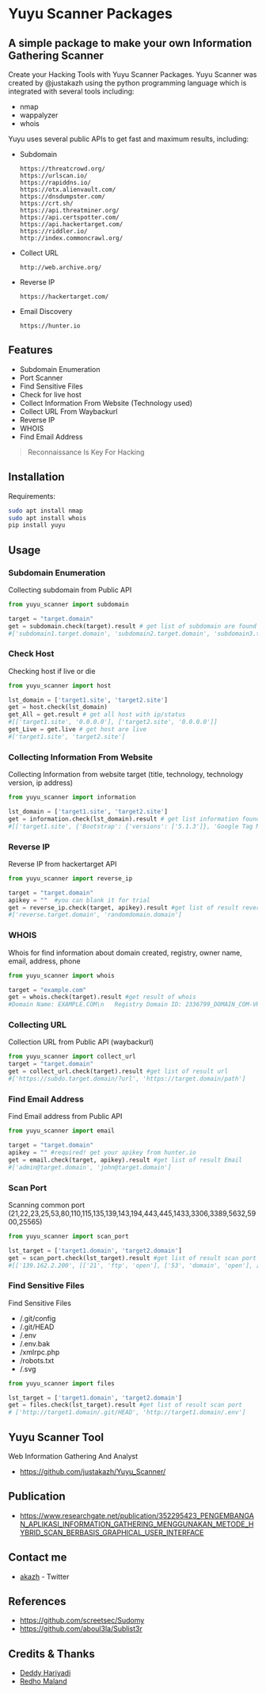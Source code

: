 # Yuyu Scanner Packages
## A simple package to make your own Information Gathering Scanner

Create your Hacking Tools with Yuyu Scanner Packages.
Yuyu Scanner was created by @justakazh using the python programming language which is integrated with several tools including:
- nmap
- wappalyzer
- whois

Yuyu uses several public APIs to get fast and maximum results, including:
- Subdomain

    ```
    https://threatcrowd.org/
    https://urlscan.io/
    https://rapiddns.io/
    https://otx.alienvault.com/
    https://dnsdumpster.com/
    https://crt.sh/
    https://api.threatminer.org/
    https://api.certspotter.com/
    https://api.hackertarget.com/
    https://riddler.io/
    http://index.commoncrawl.org/
    ```


- Collect URL 
    
    ```
    http://web.archive.org/
    ```

- Reverse IP 
    
    ```
    https://hackertarget.com/
    ```

- Email Discovery
    
    ```
    https://hunter.io
    ```

## Features

- Subdomain Enumeration
- Port Scanner 
- Find Sensitive Files 
- Check for live host
- Collect Information From Website (Technology used)
- Collect URL From Waybackurl
- Reverse IP
- WHOIS
- Find Email Address 


> Reconnaissance Is Key For Hacking


## Installation

Requirements:
```sh
sudo apt install nmap
sudo apt install whois
pip install yuyu
```


## Usage

### Subdomain Enumeration
Collecting subdomain from Public API
```python
from yuyu_scanner import subdomain

target = "target.domain"
get = subdomain.check(target).result # get list of subdomain are found
#['subdomain1.target.domain', 'subdomain2.target.domain', 'subdomain3.target.domain']
```

### Check Host
Checking host if live or die
```python
from yuyu_scanner import host

lst_domain = ['target1.site', 'target2.site']
get = host.check(lst_domain) 
get_All = get.result # get all host with ip/status
#[['target1.site', '0.0.0.0'], ['target2.site', '0.0.0.0']]
get_Live = get.live # get host are live
#['target1.site', 'target2.site']
```

### Collecting Information From Website
Collecting Information from website target (title, technology, technology version, ip address)
```python
from yuyu_scanner import information

lst_domain = ['target1.site', 'target2.site']
get = information.check(lst_domain).result # get list information found
#[['target1.site', {'Bootstrap': {'versions': ['5.1.3']}, 'Google Tag Manager': {'versions': []}, 'jsDelivr': {'versions': []}, 'DoubleClick for Publishers (DFP)': {'versions': []}, 'Nginx': {'versions': []}, 'jQuery': {'versions': ['3.6.0']}}, 'WEBSITE TITLE'], ['target2.site', {'Bootstrap': {'versions': ['5.1.3']}, 'Google Tag Manager': {'versions': []}, 'jsDelivr': {'versions': []}, 'DoubleClick for Publishers (DFP)': {'versions': []}, 'Nginx': {'versions': []}, 'jQuery': {'versions': ['3.6.0']}}, 'WEBSITE TITLE']]
```
### Reverse IP
Reverse IP from hackertarget API
```python
from yuyu_scanner import reverse_ip

target = "target.domain"
apikey = ""  #you can blank it for trial 
get = reverse_ip.check(target, apikey).result #get list of result reverse ip
#['reverse.target.domain', 'randomdomain.domain']
```

### WHOIS
Whois for find information about domain created, registry, owner name, email, address, phone
```python
from yuyu_scanner import whois

target = "example.com"
get = whois.check(target).result #get result of whois
#Domain Name: EXAMPLE.COM\n   Registry Domain ID: 2336799_DOMAIN_COM-VRSN\n   Registrar WHOIS Server: whois.iana.org\n   Registrar URL: http://res-dom.iana.org\n   Updated Date: 2021-08-14T07:01:44Z\n   Creation Date: 1995-08-14T04:00:00Z\n   Registry Expiry Date: 2022-08-13T04:00:00Z\n   Registrar: RESERVED-Internet Assigned Numbers Authority\n   Registrar IANA ID: 376\n   Registrar Abuse Contact Email:\n   Registrar Abuse Contact Phone:\n   Domain Status: clientDeleteProhibited https://icann.org/epp#clientDeleteProhibited\n   Domain Status: clientTransferProhibited https://icann.org/epp#clientTransferProhibited\n   Domain Status: clientUpdateProhibited https://icann.org/epp#clientUpdateProhibited\n   Name Server: A.IANA-SERVERS.NET\n   Name Server: B.IANA-SERVERS.NET\n   DNSSEC: signedDelegation\n   DNSSEC DS Data: 31589 8 1 3490A6806D47F17A34C29E2CE80E8A999FFBE4BE\n   DNSSEC DS Data: 31589 8 2 CDE0D742D6998AA554A92D890F8184C698CFAC8A26FA59875A990C03E576343C\n   DNSSEC DS Data: 43547 8 1 B6225AB2CC613E0DCA7962BDC2342EA4F1B56083\n   DNSSEC DS Data: 43547 8 2 615A64233543F66F44D68933625B17497C89A70E858ED76A2145997EDF96A918\n   DNSSEC DS Data: 31406 8 1 189968811E6EBA862DD6C209F75623D8D9ED9142\n   DNSSEC DS Data: 31406 8 2 F78CF3344F72137235098ECBBD08947C2C9001C7F6A085A17F518B5D8F6B916D\n   URL of the ICANN Whois Inaccuracy Complaint Form: https://www.icann.org/wicf/\n'
```
### Collecting URL
Collection URL from Public API (waybackurl)
```python
from yuyu_scanner import collect_url
target = "target.domain"
get = collect_url.check(target).result #get list of result url
#['https://subdo.target.domain/?url', 'https://target.domain/path']
```

### Find Email Address
Find Email address from Public API 
```python
from yuyu_scanner import email

target = "target.domain"
apikey = "" #required! get your apikey from hunter.io
get = email.check(target, apikey).result #get list of result Email 
#['admin@target.domain', 'john@target.domain']
```

### Scan Port
Scanning common port (21,22,23,25,53,80,110,115,135,139,143,194,443,445,1433,3306,3389,5632,5900,25565)
```python
from yuyu_scanner import scan_port

lst_target = ['target1.domain', 'target2.domain']
get = scan_port.check(lst_target).result #get list of result scan port
#[['139.162.2.200', [['21', 'ftp', 'open'], ['53', 'domain', 'open'], ['80', 'http', 'open'], ['110', 'pop3', 'open'], ['143', 'imap', 'open'], ['443', 'https', 'open']]], ['172.67.136.101', [['53', 'domain', 'open'], ['80', 'http', 'open'], ['443', 'https', 'open']]]]
```

### Find Sensitive Files
Find Sensitive Files 
- /.git/config
- /.git/HEAD
- /.env
- /.env.bak
- /xmlrpc.php
- /robots.txt
- /.svg

```python
from yuyu_scanner import files

lst_target = ['target1.domain', 'target2.domain']
get = files.check(lst_target).result #get list of result scan port
# ['http://target1.domain/.git/HEAD', 'http://target1.domain/.env']
```

## Yuyu Scanner Tool 
Web Information Gathering And Analyst
- https://github.com/justakazh/Yuyu_Scanner/

## Publication
- https://www.researchgate.net/publication/352295423_PENGEMBANGAN_APLIKASI_INFORMATION_GATHERING_MENGGUNAKAN_METODE_HYBRID_SCAN_BERBASIS_GRAPHICAL_USER_INTERFACE

## Contact me
- [akazh](https://twitter.com/akazh18/) - Twitter

## References
- https://github.com/screetsec/Sudomy
- https://github.com/aboul3la/Sublist3r

## Credits & Thanks
- [Deddy Hariyadi](https://www.instagram.com/milisd4d/) 
- [Redho Maland](https://github.com/screetsec/)
